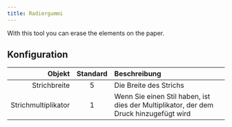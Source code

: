 ```yaml
---
title: Radiergummi
---
```


With this tool you can erase the elements on the paper.

## Konfiguration

|              Objekt | Standard | Beschreibung                                                                          |
| ------------------: | :------: | :------------------------------------------------------------------------------------ |
|        Strichbreite |     5    | Die Breite des Strichs                                                                |
| Strichmultiplikator |     1    | Wenn Sie einen Stil haben, ist dies der Multiplikator, der dem Druck hinzugefügt wird |
